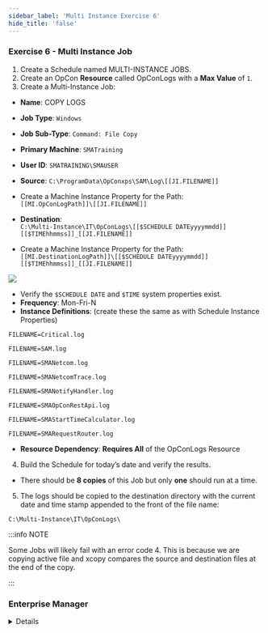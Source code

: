 ```yaml
---
sidebar_label: 'Multi Instance Exercise 6'
hide_title: 'false'
---
```


<head>
  <meta name="robots" content="noindex, nofollow" />
</head>

### Exercise 6 - Multi Instance Job

1.	Create a Schedule named MULTI-INSTANCE JOBS.
2.	Create an OpCon **Resource** called OpConLogs with a **Max Value** of ```1```.
3.	Create a Multi-Instance Job:
* **Name**: COPY LOGS
* **Job Type**: ```Windows```
* **Job Sub-Type**: ```Command: File Copy```
* **Primary Machine**: ```SMATraining```
* **User ID**: ```SMATRAINING\SMAUSER```

* **Source**:
```C:\ProgramData\OpConxps\SAM\Log\[[JI.FILENAME]]```
* Create a Machine Instance Property for the Path:  
```[[MI.OpConLogPath]]\[[JI.FILENAME]]```

* **Destination**:  
```C:\Multi-Instance\IT\OpConLogs\[[$SCHEDULE DATEyyyymmdd]][[$TIMEhhmmss]]_[[JI.FILENAME]]```
* Create a Machine Instance Property for the Path:
```[[MI.DestinationLogPath]]\[[$SCHEDULE DATEyyyymmdd]][[$TIMEhhmmss]]_[[JI.FILENAME]]```  

![](../static/imgadvanced/MachineInstance_SM.png)

* Verify the ```$SCHEDULE DATE``` and ```$TIME``` system properties exist.
* **Frequency**: Mon-Fri-N
* **Instance Definitions**: (create these the same as with Schedule Instance Properties)

```FILENAME=Critical.log```

```FILENAME=SAM.log```

```FILENAME=SMANetcom.log```

```FILENAME=SMANetcomTrace.log```

```FILENAME=SMANotifyHandler.log```

```FILENAME=SMAOpConRestApi.log```

```FILENAME=SMAStartTimeCalculator.log```

```FILENAME=SMARequestRouter.log```

* **Resource Dependency**: **Requires All** of the OpConLogs Resource
4.	Build the Schedule for today’s date and verify the results.
* There should be **8 copies** of this Job but only **one** should run at a time.
5.	The logs should be copied to the destination directory with the current date and time stamp appended to the front of the file name:

```C:\Multi-Instance\IT\OpConLogs\```  

:::info NOTE

Some Jobs will likely fail with an error code 4. This is because we are copying active file and xcopy compares the source and destination files at the end of the copy.

:::

### Enterprise Manager

<details>

1.	Create a Schedule named MULTI-INSTANCE JOBS.
2.	Create an OpCon **Resource** called OpConLogs with a **Max Value** of ```1```.
3.	Create a Multi-Instance Job:
* **Name**: COPY LOGS
* **Job Type**: ```Windows```
* **Job Sub-Type**: ```Command: File Copy```
* **Primary Machine**: ```SMATraining```
* **User ID**: ```SMATRAINING\SMAUSER```
* **Source**:
```C:\ProgramData\OpConxps\SAM\Log\[[JI.FILENAME]]```
* Create a Machine Instance Property for the Path:  
```[[MI.OpConLogPath]]\[[JI.FILENAME]]```

* **Destination**:  
```C:\Multi-Instance\IT\OpConLogs\[[$SCHEDULE DATEyyyymmdd]][[$TIMEhhmmss]]_[[JI.FILENAME]]```
* Create a Machine Instance Property for the Path:
```[[MI.DestinationLogPath]]\[[$SCHEDULE DATEyyyymmdd]][[$TIMEhhmmss]]_[[JI.FILENAME]]``` 

* Verify the ```$SCHEDULE DATE``` and ```$TIME``` system properties exist.
* **Frequency**: Mon-Fri-N
* **Instance Definitions**: (create these the same as with Schedule Instance Properties). Create a new **Property Set** for each Instance.

```FILENAME=Critical.log```

```FILENAME=SAM.log```

```FILENAME=SMANetcom.log```

```FILENAME=SMANetcomTrace.log```

```FILENAME=SMANotifyHandler.log```

```FILENAME=SMAOpConRestApi.log```

```FILENAME=SMAStartTimeCalculator.log```

```FILENAME=SMARequestRouter.log```

* **Resource Dependency**: **Requires All** of the OpConLogs Resource
4.	Build the Schedule for today’s date and verify the results.
* There should be **8 copies** of this Job but only **one** should run at a time.
5.	The logs should be copied to the destination directory with the current date and time stamp appended to the front of the file name:

```C:\Multi-Instance\IT\OpConLogs\```  

:::info NOTE

Some Jobs will likely fail with an error code 4. This is because we are copying active file and xcopy compares the source and destination files at the end of the copy.

:::

</details>